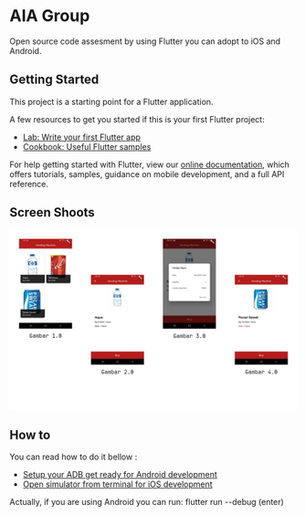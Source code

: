 # AIA Group

Open source code assesment by using Flutter you can adopt to iOS and Android.

## Getting Started

This project is a starting point for a Flutter application.

A few resources to get you started if this is your first Flutter project:

- [Lab: Write your first Flutter app](https://flutter.dev/docs/get-started/codelab)
- [Cookbook: Useful Flutter samples](https://flutter.dev/docs/cookbook)

For help getting started with Flutter, view our
[online documentation](https://flutter.dev/docs), which offers tutorials,
samples, guidance on mobile development, and a full API reference.

## Screen Shoots

![Screen Shoots Gallery](assets/images/screenShoot_20201002-085800.png?raw=true "Screen Shoots Gallery")

## How to

You can read how to do it bellow :
- [Setup your ADB get ready for Android development](https://flutter-us.blogspot.com/2020/08/how-to-setup-your-adb-android-debug.html)
- [Open simulator from terminal for iOS development](https://flutter-us.blogspot.com/2019/01/mac-open-simulator-from-terminal.html)

Actually, if you are using Android you can run: flutter run --debug (enter)